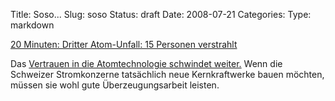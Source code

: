 Title: Soso...
Slug: soso
Status: draft
Date: 2008-07-21
Categories:
Type: markdown

[20 Minuten: Dritter Atom-Unfall: 15 Personen verstrahlt](http://www.20min.ch/news/ausland/story/11883265)

Das [Vertrauen in die Atomtechnologie schwindet weiter.](http://spinlock.ch/blog/2008/07/09/vertrauen-in-atomtechnologie-nach-unfall-schwer-beschadigt/) Wenn die Schweizer Stromkonzerne tatsächlich neue Kernkraftwerke bauen möchten, müssen sie wohl gute Überzeugungsarbeit leisten.
